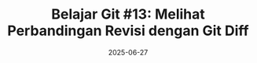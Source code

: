 ---
title: "Belajar Git #13: Melihat Perbandingan Revisi dengan Git Diff"
date: 2025-06-27
image: "/images/cover/git-petanikode.png"
series: "git"
tags: ["Git"]
description: "Pelajari dasar-dasar version control dengan Git untuk pemula."
---